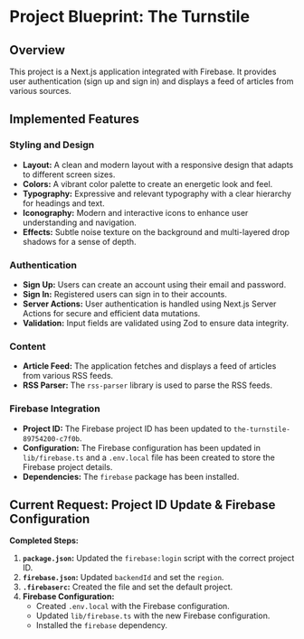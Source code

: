 # Project Blueprint: The Turnstile

## Overview

This project is a Next.js application integrated with Firebase. It provides user authentication (sign up and sign in) and displays a feed of articles from various sources.

## Implemented Features

### Styling and Design
*   **Layout:** A clean and modern layout with a responsive design that adapts to different screen sizes.
*   **Colors:** A vibrant color palette to create an energetic look and feel.
*   **Typography:** Expressive and relevant typography with a clear hierarchy for headings and text.
*   **Iconography:** Modern and interactive icons to enhance user understanding and navigation.
*   **Effects:** Subtle noise texture on the background and multi-layered drop shadows for a sense of depth.

### Authentication
*   **Sign Up:** Users can create an account using their email and password.
*   **Sign In:** Registered users can sign in to their accounts.
*   **Server Actions:** User authentication is handled using Next.js Server Actions for secure and efficient data mutations.
*   **Validation:** Input fields are validated using Zod to ensure data integrity.

### Content
*   **Article Feed:** The application fetches and displays a feed of articles from various RSS feeds.
*   **RSS Parser:** The `rss-parser` library is used to parse the RSS feeds.

### Firebase Integration
*   **Project ID:** The Firebase project ID has been updated to `the-turnstile-89754200-c7f0b`.
*   **Configuration:** The Firebase configuration has been updated in `lib/firebase.ts` and a `.env.local` file has been created to store the Firebase project details.
*   **Dependencies:** The `firebase` package has been installed.

## Current Request: Project ID Update & Firebase Configuration

**Completed Steps:**
1.  **`package.json`:** Updated the `firebase:login` script with the correct project ID.
2.  **`firebase.json`:** Updated `backendId` and set the `region`.
3.  **`.firebaserc`:** Created the file and set the default project.
4.  **Firebase Configuration:**
    *   Created `.env.local` with the Firebase configuration.
    *   Updated `lib/firebase.ts` with the new Firebase configuration.
    *   Installed the `firebase` dependency.
